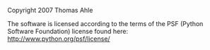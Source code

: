 Copyright 2007 Thomas Ahle

The software is licensed according to the terms of the PSF (Python Software Foundation) license found here: http://www.python.org/psf/license/
